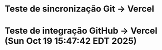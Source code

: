 # Teste de sincronização Git -> Vercel
# Teste de integração GitHub -> Vercel (Sun Oct 19 15:47:42 EDT 2025)
